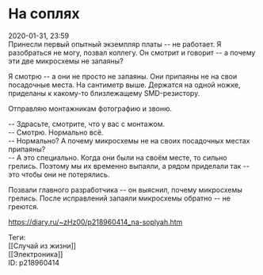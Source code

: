 На соплях
==========

   
 2020-01-31, 23:59   
  Принесли первый опытный экземпляр платы -- не работает. Я разобраться не могу, позвал коллегу. Он смотрит и говорит -- а почему эти две микросхемы не запаяны?   
   
 Я смотрю -- а они не просто не запаяны. Они припаяны не на свои посадочные места. На сантиметр выше. Держатся на одной ножке, приделаны к какому-то близлежащему SMD-резистору.   
   
 Отправляю монтажникам фотографию и звоню.   
   
 -- Здрасьте, смотрите, что у вас с монтажом.   
 -- Смотрю. Нормально всё.   
 -- Нормально? А почему микросхемы не на своих посадочных местах припаяны?   
 -- А это специально. Когда они были на своём месте, то сильно грелись. Поэтому мы их временно выпаяли, а рядом приделали так -- это чтобы они не потерялись.   
   
 Позвали главного разработчика -- он выяснил, почему микросхемы грелись. После исправлений запаяли микросхемы обратно -- не греются.   
    
 <https://diary.ru/~zHz00/p218960414_na-soplyah.htm>   
   
 Теги:   
 [[Случай из жизни]]   
 [[Электроника]]   
 ID: p218960414